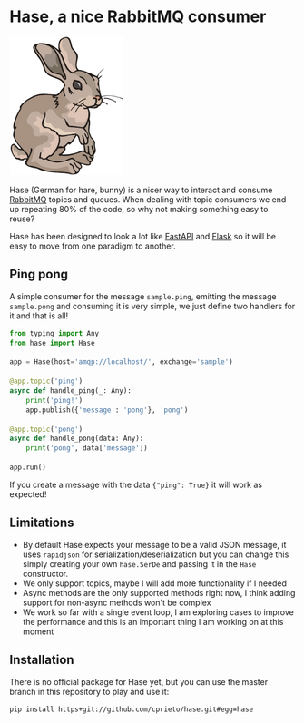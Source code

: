 # Hase, a nice RabbitMQ consumer

![](hare.png)

Hase (German for hare, bunny) is a nicer way to interact and consume [RabbitMQ](https://www.rabbitmq.com/) topics and queues. When dealing with topic consumers we end up repeating 80% of the code, so why not making something easy to reuse?

Hase has been designed to look a lot like [FastAPI](https://fastapi.tiangolo.com/) and [Flask](https://flask.palletsprojects.com/en/1.1.x/) so it will be easy to move from one paradigm to another.

## Ping pong

A simple consumer for the message `sample.ping`, emitting the message `sample.pong` and consuming it is very simple, we just define two handlers for it and that is all!

```python
from typing import Any
from hase import Hase

app = Hase(host='amqp://localhost/', exchange='sample')

@app.topic('ping')
async def handle_ping(_: Any):
    print('ping!')
    app.publish({'message': 'pong'}, 'pong')

@app.topic('pong')
async def handle_pong(data: Any):
    print('pong', data['message'])

app.run()
```

If you create a message with the data `{"ping": True}` it will work as expected!

## Limitations

 - By default Hase expects your message to be a valid JSON message, it uses `rapidjson` for serialization/deserialization but you can change this simply creating your own `hase.SerDe` and passing it in the `Hase` constructor.
 - We only support topics, maybe I will add more functionality if I needed
 - Async methods are the only supported methods right now, I think adding support for non-async methods won't be complex
 - We work so far with a single event loop, I am exploring cases to improve the performance and this is an important thing I am working on at this moment

## Installation

There is no official package for Hase yet, but you can use the master branch in this repository to play and use it:

```bash
pip install https+git://github.com/cprieto/hase.git#egg=hase
```
